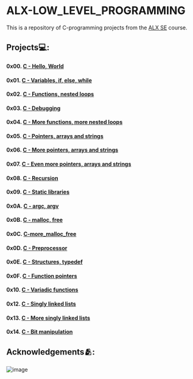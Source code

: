 # **ALX-LOW_LEVEL_PROGRAMMING**
This is a repository of C-programming projects from the [ALX SE](https://www.alxafrica.com/software-engineering/) course.

## Projects💻:
#### 0x00. [C - Hello, World](https://github.com/codenvibes/alx-low_level_programming/tree/master/0x00-hello_world)
#### 0x01. [C - Variables, if, else, while](https://github.com/codenvibes/alx-low_level_programming/tree/master/0x01-variables_if_else_while)
#### 0x02. [C - Functions, nested loops](https://github.com/codenvibes/alx-low_level_programming/tree/master/0x02-functions_nested_loops)
#### 0x03. [C - Debugging](https://github.com/codenvibes/alx-low_level_programming/tree/master/0x03-debugging)
#### 0x04. [C - More functions, more nested loops](https://github.com/codenvibes/alx-low_level_programming/tree/master/0x04-more_functions_nested_loops)
#### 0x05. [C - Pointers, arrays and strings](https://github.com/codenvibes/alx-low_level_programming/tree/master/0x05-pointers_arrays_strings)
#### 0x06. [C - More pointers, arrays and strings](https://github.com/codenvibes/alx-low_level_programming/tree/master/0x06-pointers_arrays_strings)
#### 0x07. [C - Even more pointers, arrays and strings](https://github.com/codenvibes/alx-low_level_programming/tree/master/0x07-pointers_arrays_strings)
#### 0x08. [C - Recursion](https://github.com/codenvibes/alx-low_level_programming/tree/master/0x08-recursion)
#### 0x09. [C - Static libraries](https://github.com/codenvibes/alx-low_level_programming/tree/master/0x09-static_libraries)
#### 0x0A. [C - argc, argv](https://github.com/codenvibes/alx-low_level_programming/tree/master/0x0A-argc_argv)
#### 0x0B. [C - malloc, free](https://github.com/codenvibes/alx-low_level_programming/tree/master/0x0B-malloc_free)
#### 0x0C. [C-more_malloc_free](https://github.com/codenvibes/alx-low_level_programming/tree/master/0x0C-more_malloc_free)
#### 0x0D. [C - Preprocessor](https://github.com/codenvibes/alx-low_level_programming/tree/master/0x0D-preprocessor)
#### 0x0E. [C - Structures, typedef](https://github.com/codenvibes/alx-low_level_programming/tree/master/0x0E-structures_typedef)
#### 0x0F. [C - Function pointers](https://github.com/codenvibes/alx-low_level_programming/tree/master/0x0F-function_pointers)
#### 0x10. [C - Variadic functions](https://github.com/codenvibes/alx-low_level_programming/tree/master/0x10-variadic_functions)
#### 0x12. [C - Singly linked lists](https://github.com/codenvibes/alx-low_level_programming/tree/master/0x12-singly_linked_lists)
#### 0x13. [C - More singly linked lists](https://github.com/codenvibes/alx-low_level_programming/tree/master/0x13-more_singly_linked_lists)
#### 0x14. [C - Bit manipulation](https://github.com/codenvibes/alx-low_level_programming/tree/master/0x14-bit_manipulation)

## Acknowledgements🫂:

![image](https://user-images.githubusercontent.com/89413184/229805677-aca2f974-3cae-4696-83ad-5f2cd1b96264.png)
